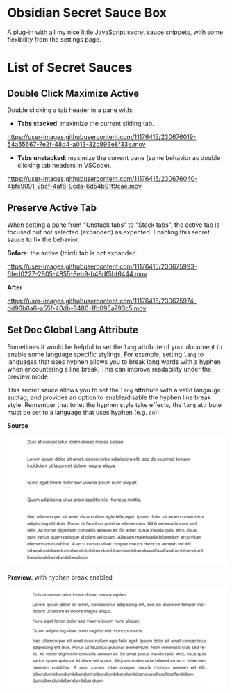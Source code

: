 # Obsidian Secret Sauce Box

A plug-in with all my nice little JavaScript secret sauce snippets, with some flexibility from the settings page.

# List of Secret Sauces

## Double Click Maximize Active

Double clicking a tab header in a pane with:
- **Tabs stacked**: maximize the current sliding tab.


https://user-images.githubusercontent.com/11176415/230676019-54a55667-7e2f-48d4-a013-32c993e8f33e.mov

- **Tabs unstacked**: maximize the current pane (same behavior as double clicking tab headers in VSCode).

https://user-images.githubusercontent.com/11176415/230676040-4bfe9091-2bcf-4af6-9cda-6d54b91f9cae.mov

## Preserve Active Tab

When setting a pane from "Unstack tabs" to "Stack tabs", the active tab is focused but not selected (expanded) as expected. Enabling this secret sauce to fix the behavior.

**Before**: the active (third) tab is not expanded.

https://user-images.githubusercontent.com/11176415/230675993-6fed0227-2805-4855-8eb9-b48df5bf6444.mov

**After**

https://user-images.githubusercontent.com/11176415/230675974-dd96b6a6-a55f-40db-8486-1fb095a793c5.mov

## Set Doc Global Lang Attribute

Sometimes it would be helpful to set the `lang` attribute of your document to enable some language specific stylings. For example, setting `lang` to languages that uses hyphen allows you to break long words with a hyphen when encountering a line break. This can improve readability under the preview mode.

This secret sauce allows you to set the `lang` attribute with a valid langauge subtag, and provides an option to enable/disable the hyphen line break style. Remember that to let the hyphen style take effects, the `lang` attribute must be set to a language that uses hyphen (e.g. `en`)!

**Source**

![demo](./assets/hyphen-editor-mode.png)

**Preview**: with hyphen break enabled

![demo](./assets/hyphen-preview-mode.png)
